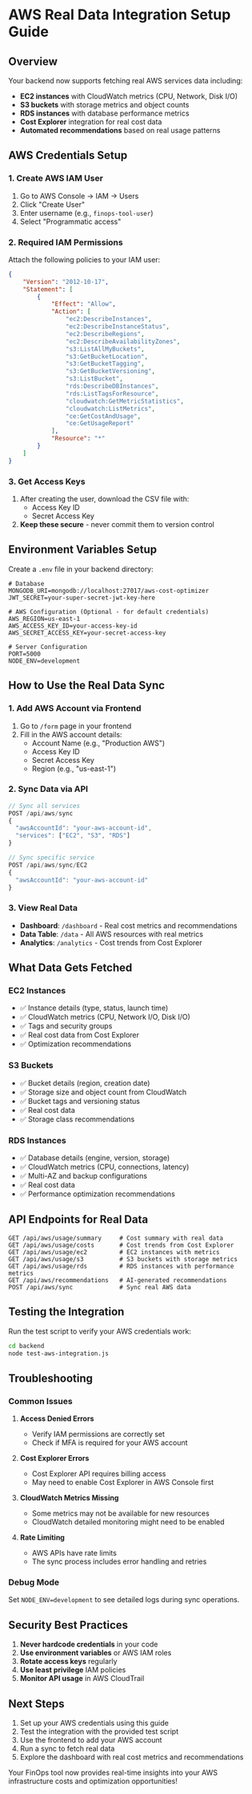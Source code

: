 # AWS Real Data Integration Setup Guide

## Overview
Your backend now supports fetching real AWS services data including:
- **EC2 instances** with CloudWatch metrics (CPU, Network, Disk I/O)
- **S3 buckets** with storage metrics and object counts
- **RDS instances** with database performance metrics
- **Cost Explorer** integration for real cost data
- **Automated recommendations** based on real usage patterns

## AWS Credentials Setup

### 1. Create AWS IAM User
1. Go to AWS Console → IAM → Users
2. Click "Create User"
3. Enter username (e.g., `finops-tool-user`)
4. Select "Programmatic access"

### 2. Required IAM Permissions
Attach the following policies to your IAM user:

```json
{
    "Version": "2012-10-17",
    "Statement": [
        {
            "Effect": "Allow",
            "Action": [
                "ec2:DescribeInstances",
                "ec2:DescribeInstanceStatus",
                "ec2:DescribeRegions",
                "ec2:DescribeAvailabilityZones",
                "s3:ListAllMyBuckets",
                "s3:GetBucketLocation",
                "s3:GetBucketTagging",
                "s3:GetBucketVersioning",
                "s3:ListBucket",
                "rds:DescribeDBInstances",
                "rds:ListTagsForResource",
                "cloudwatch:GetMetricStatistics",
                "cloudwatch:ListMetrics",
                "ce:GetCostAndUsage",
                "ce:GetUsageReport"
            ],
            "Resource": "*"
        }
    ]
}
```

### 3. Get Access Keys
1. After creating the user, download the CSV file with:
   - Access Key ID
   - Secret Access Key
2. **Keep these secure** - never commit them to version control

## Environment Variables Setup

Create a `.env` file in your backend directory:

```env
# Database
MONGODB_URI=mongodb://localhost:27017/aws-cost-optimizer
JWT_SECRET=your-super-secret-jwt-key-here

# AWS Configuration (Optional - for default credentials)
AWS_REGION=us-east-1
AWS_ACCESS_KEY_ID=your-access-key-id
AWS_SECRET_ACCESS_KEY=your-secret-access-key

# Server Configuration
PORT=5000
NODE_ENV=development
```

## How to Use the Real Data Sync

### 1. Add AWS Account via Frontend
1. Go to `/form` page in your frontend
2. Fill in the AWS account details:
   - Account Name (e.g., "Production AWS")
   - Access Key ID
   - Secret Access Key
   - Region (e.g., "us-east-1")

### 2. Sync Data via API
```javascript
// Sync all services
POST /api/aws/sync
{
  "awsAccountId": "your-aws-account-id",
  "services": ["EC2", "S3", "RDS"]
}

// Sync specific service
POST /api/aws/sync/EC2
{
  "awsAccountId": "your-aws-account-id"
}
```

### 3. View Real Data
- **Dashboard**: `/dashboard` - Real cost metrics and recommendations
- **Data Table**: `/data` - All AWS resources with real metrics
- **Analytics**: `/analytics` - Cost trends from Cost Explorer

## What Data Gets Fetched

### EC2 Instances
- ✅ Instance details (type, status, launch time)
- ✅ CloudWatch metrics (CPU, Network I/O, Disk I/O)
- ✅ Tags and security groups
- ✅ Real cost data from Cost Explorer
- ✅ Optimization recommendations

### S3 Buckets
- ✅ Bucket details (region, creation date)
- ✅ Storage size and object count from CloudWatch
- ✅ Bucket tags and versioning status
- ✅ Real cost data
- ✅ Storage class recommendations

### RDS Instances
- ✅ Database details (engine, version, storage)
- ✅ CloudWatch metrics (CPU, connections, latency)
- ✅ Multi-AZ and backup configurations
- ✅ Real cost data
- ✅ Performance optimization recommendations

## API Endpoints for Real Data

```
GET /api/aws/usage/summary     # Cost summary with real data
GET /api/aws/usage/costs       # Cost trends from Cost Explorer
GET /api/aws/usage/ec2         # EC2 instances with metrics
GET /api/aws/usage/s3          # S3 buckets with storage metrics
GET /api/aws/usage/rds         # RDS instances with performance metrics
GET /api/aws/recommendations   # AI-generated recommendations
POST /api/aws/sync             # Sync real AWS data
```

## Testing the Integration

Run the test script to verify your AWS credentials work:

```bash
cd backend
node test-aws-integration.js
```

## Troubleshooting

### Common Issues

1. **Access Denied Errors**
   - Verify IAM permissions are correctly set
   - Check if MFA is required for your AWS account

2. **Cost Explorer Errors**
   - Cost Explorer API requires billing access
   - May need to enable Cost Explorer in AWS Console first

3. **CloudWatch Metrics Missing**
   - Some metrics may not be available for new resources
   - CloudWatch detailed monitoring might need to be enabled

4. **Rate Limiting**
   - AWS APIs have rate limits
   - The sync process includes error handling and retries

### Debug Mode
Set `NODE_ENV=development` to see detailed logs during sync operations.

## Security Best Practices

1. **Never hardcode credentials** in your code
2. **Use environment variables** or AWS IAM roles
3. **Rotate access keys** regularly
4. **Use least privilege** IAM policies
5. **Monitor API usage** in AWS CloudTrail

## Next Steps

1. Set up your AWS credentials using this guide
2. Test the integration with the provided test script
3. Use the frontend to add your AWS account
4. Run a sync to fetch real data
5. Explore the dashboard with real cost metrics and recommendations

Your FinOps tool now provides real-time insights into your AWS infrastructure costs and optimization opportunities!
